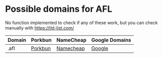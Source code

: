 # Possible domains for AFL

No function implemented to check if any of these work, but you can check manually with https://tld-list.com/

| Domain | Porkbun | NameCheap | Google Domains |
|---|---|---|---|
| .afl | [Porkbun](https://porkbun.com/checkout/search?prb=e814663da1&tlds=&idnLanguage=&search=search&q=.afl) | [Namecheap](https://www.namecheap.com/domains/registration/results/?domain=.afl) | [Google](https://domains.google.com/registrar/search?searchTerm=.afl) |
